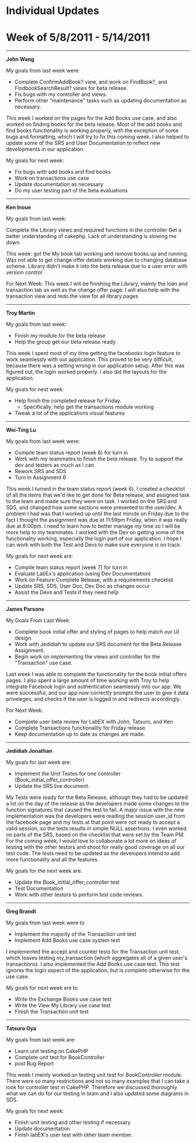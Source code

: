 # Individual Updates #
# Week of 5/8/2011 - 5/14/2011 #


---


**John Wang**

My goals from last week were:

  * Complete ConfirmAddBook? view, and work on FindBook?, and FindbookSearchResult? views for beta release.
  * Fix bugs with my controller and views.
  * Perform other “maintenance” tasks such as updating documentation as necessary.

This week I worked on the pages for the Add Books use case, and also worked on finding books for the beta release. Most of the add books and find books functionality is working properly, with the exception of some bugs and formatting, which I will try to fix this coming week. I also helped to update some of the SRS and User Documentation to reflect new developments in our application.

My goals for next week:

  * Fix bugs with add books and find books
  * Work on transactions use case
  * Update documentation as necessary
  * Do my user testing part of the beta evaluations


---

**Ken Inoue**

My goals from last week:

Complete the Library views and required functions in the controller
Get a better understanding of cakephp. Lack of understanding is slowing me down.

This week:
got the My book tab working and remove books up and running. Was not able to get change offer details working due to changing database scheme. Library didn't make it into the beta release due to a user error with version control

For Next Week:
This week I will be finishing the Library, mainly the loan and transaction tab as well as the change offer page. I will also help with the transaction view and redo the view for all library pages


---


**Troy Martin**


My goals from last week:

  * Finish my module for the beta release
  * Help the group get our beta release ready

This week I spent most of my time getting the facebooks login feature to work seamlessly with our application. This proved to be very difficult, because there was a setting wrong in our application setup. After this was figured out, the login worked properly. I also did the layouts for the application.

My goals for next week:

  * Help finish the completed release for Friday.
    * Specifically, help get the transactions module working
  * Tweak a lot of the applications visual features


---


**Wei-Ting Lu**

My goals from last week were:

  * Compile team status report (week 6) for turn in
  * Work with my teammates to finish the beta release. Try to support the dev and testers as much as I can
  * Rework SRS and SDS
  * Turn in Assignment 6

This week I turned in the team status report (week 6). I created a checklist of all the items that we'd like to get done for Beta release, and assigned task to the team and made sure they were on task. I worked on the SRS and SDS, and changed how some sections were presented to the user/dev. A problem I had was that I worked up until the last minute on Friday due to the fact I thought the assignment was due at 11:59pm Friday, when it was really due at 8:00pm. I need to learn how to better manage my time so I will be more help to my teammates. I worked with the Dev on getting some of the functionality working, especially the login part of our application. I hope I can work with both the Test and Devs to make sure everyone is on track.

My goals for next week are:
  * Compile team status report (week 7) for turn in
  * Evaluate LabEx's application (using Dev Documentation)
  * Work on Feature Complete Release, with a requirements checklist
  * Update SRS, SDS, User Doc, Dev Doc as changes occur
  * Assist the Devs and Tests if they need help



---


**James Parsons**

My Goals From Last Week:
  * Complete book initial offer and styling of pages to help match our UI design.
  * Work with Jedidiah to update our SRS document for the Beta Release Assignment.
  * Begin work on implementing the views and controller for the "Transaction" use case.

Last week I was able to complete the functionality for the book initial offers pages. I also spent a large amount of time working with Troy to help integrate Facebook login and authentication seamlessly into our app. We were successful, and our app now correctly prompts the user to give it data priveleges, and checks if the user is logged in and redirects accordingly.

For Next Week:
  * Complete user beta review for LabEX with John, Tatsuro, and Ken
  * Complete Transactions functionality for Friday release.
  * Keep documentation up to date as changes are made.



---


**Jedidiah Jonathan**

My goals for last week are:

  * Implement the Unit Testes for one controller (Book\_initial\_offet\_controller)
  * Update the SRS live document.

My Tests were ready for the Beta Release, although they had to be updated a lot on the day of the release as the developers made some changes to the function signatures that caused the test to fail. A major issue with the new implementation was the developers were reading the session user\_id from the facebook page and my tests at that point were not ready to accept a valid session, so the tests results in simple NULL assertions. I even worked on parts of the SRS, based on the checklist that were set by the Team PM. For the coming week, I would love to collaborate a lot more on ideas of testing with the other testors and shoot for really good coverage on all our test code. The tests need to be updated as the developers intend to add more functionality and all the features.

My goals for the next week are:

  * Update the Book\_initial\_offer\_controller test
  * Test Documentation
  * Work with other testors to perform test code reviews.


---


**Greg Brandt**

My goals from last week were to
  * Implement the majority of the Transaction unit test
  * Implement Add Books use case system test

I implemented the accept and counter tests for the Transaction unit test, which leaves testing my\_transaction (which aggregates all of a given user's transactions). I also implemented the Add Books use case test. This test ignores the login aspect of the application, but is complete otherwise for the use case.

My goals for next week are to
  * Write the Exchange Books use case test
  * Write the View My Library use case test
  * Finish the Transaction unit test


---

**Tatsuro Oya**

My goals from last week are:

  * Learn unit testing on CakePHP
  * Complete unit test for BookController
  * post Bug Report

This week I mainly worked on testing unit test for BookController module. There were so many restrictions and not so many examples that I can take a look for controller test in  CakePHP. Therefore we discussed thoroughly what we can do for our testing in team and I also updated some diagrams in SDS.

My goals for next week:
  * Finish unit testing and other testing if necessary
  * Update documentation
  * Finish labEX's user test with other team member.